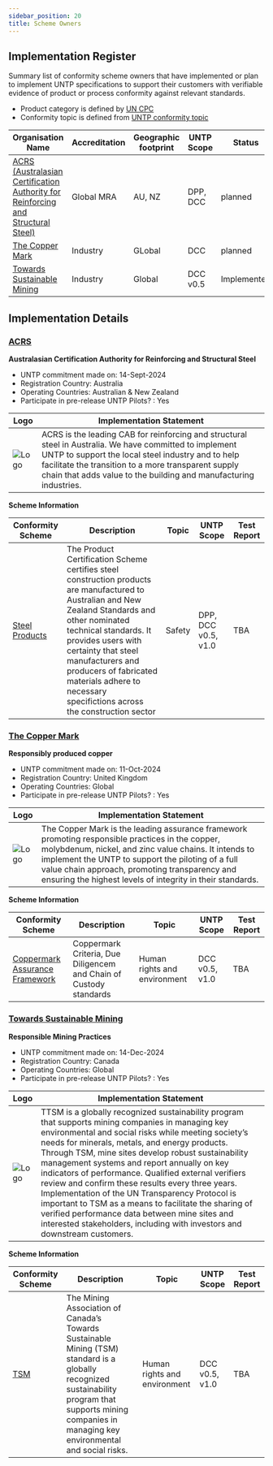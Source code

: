 ```yaml
---
sidebar_position: 20
title: Scheme Owners
---
```


## Implementation Register

Summary list of conformity scheme owners that have implemented or plan to implement UNTP specifications to support their customers with verifiable evidence of product or process conformity against relevant standards.

* Product category is defined by [UN CPC](https://unstats.un.org/unsd/classifications/Econ/cpc)
* Conformity topic is defined from [UNTP conformity topic](https://test.uncefact.org/vocabulary/untp/core/0/conformityTopicCode)


|Organisation Name |Accreditation|Geographic footprint|UNTP Scope|Status|
|--|--|--|--|--|
|[ACRS (Australasian Certification Authority for Reinforcing and Structural Steel)](#acrs)|Global MRA|AU, NZ|DPP, DCC|planned|
|[The Copper Mark](#the-copper-mark)|Industry|GLobal|DCC|planned|
|[Towards Sustainable Mining](#towards-sustainable-mining)|Industry|Global|DCC v0.5|Implemented|


## Implementation Details


### [ACRS](https://steelcertification.com)

**Australasian Certification Authority for Reinforcing and Structural Steel**

* UNTP commitment made on:  14-Sept-2024
* Registration Country: Australia
* Operating Countries: Australian & New Zealand
* Participate in pre-release UNTP Pilots? : Yes

|Logo|Implementation Statement|
|--|--|
|![Logo](/img/implementations/steelcertification.com/logo.png) | ACRS is the leading CAB for reinforcing and structural steel in Australia. We have committed to implement UNTP to support the local steel industry and to help facilitate the transition to a more transparent supply chain that adds value to the building and manufacturing industries. |

**Scheme Information**

|Conformity Scheme|Description|Topic|UNTP Scope|Test Report|
|--|--|--|--|--|
|[Steel Products](https://steelcertification.com/sustainability-certification)|The Product Certification Scheme certifies steel construction products are manufactured to Australian and New Zealand Standards and other nominated technical standards. It provides users with certainty that steel manufacturers and producers of fabricated materials adhere to necessary specifictions across the construction sector|Safety|DPP, DCC v0.5, v1.0|TBA |

### [The Copper Mark](https://coppermark.org/)

**Responsibly produced copper**

* UNTP commitment made on:  11-Oct-2024
* Registration Country: United Kingdom
* Operating Countries: Global
* Participate in pre-release UNTP Pilots? : Yes

|Logo|Implementation Statement|
|--|--|
|![Logo](/img/implementations/coppermark.org/logo.png) | The Copper Mark is the leading assurance framework promoting responsible practices in the copper, molybdenum, nickel, and zinc value chains. It intends to implement the UNTP to support the piloting of a full value chain approach, promoting transparency and ensuring the highest levels of integrity in their standards. |

**Scheme Information**

|Conformity Scheme|Description|Topic|UNTP Scope|Test Report|
|--|--|--|--|--|
|[Coppermark Assurance Framework](https://coppermark.org/standards/core-documents/)|Coppermark Criteria, Due Diligencem and Chain of Custody standards|Human rights and environment|DCC v0.5, v1.0|TBA |

### [Towards Sustainable Mining](https://mining.ca/towards-sustainable-mining/)

**Responsible Mining Practices**

* UNTP commitment made on:  14-Dec-2024
* Registration Country: Canada
* Operating Countries: Global
* Participate in pre-release UNTP Pilots? : Yes

|Logo|Implementation Statement|
|--|--|
|![Logo](/img/implementations/mining.ca/logo.png) | TTSM is a globally recognized sustainability program that supports mining companies in managing key environmental and social risks while meeting society’s needs for minerals, metals, and energy products. Through TSM, mine sites develop robust sustainability management systems and report annually on key indicators of performance. Qualified external verifiers review and confirm these results every three years. Implementation of the UN Transparency Protocol is important to TSM as a means to facilitate the sharing of verified performance data between mine sites and interested stakeholders, including with investors and downstream customers. |

**Scheme Information**

|Conformity Scheme|Description|Topic|UNTP Scope|Test Report|
|--|--|--|--|--|
|[TSM](https://mining.ca/towards-sustainable-mining/)|The Mining Association of Canada’s Towards Sustainable Mining (TSM) standard is a globally recognized sustainability program that supports mining companies in managing key environmental and social risks.|Human rights and environment|DCC v0.5, v1.0|TBA |
